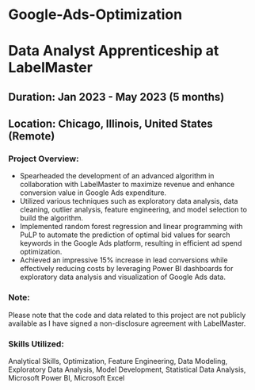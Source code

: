 # Google-Ads-Optimization
# Data Analyst Apprenticeship at LabelMaster

## Duration: Jan 2023 - May 2023 (5 months)
## Location: Chicago, Illinois, United States (Remote)

### Project Overview:
- Spearheaded the development of an advanced algorithm in collaboration with LabelMaster to maximize revenue and enhance conversion value in Google Ads expenditure.
- Utilized various techniques such as exploratory data analysis, data cleaning, outlier analysis, feature engineering, and model selection to build the algorithm.
- Implemented random forest regression and linear programming with PuLP to automate the prediction of optimal bid values for search keywords in the Google Ads platform, resulting in efficient ad spend optimization.
- Achieved an impressive 15% increase in lead conversions while effectively reducing costs by leveraging Power BI dashboards for exploratory data analysis and visualization of Google Ads data.

### Note:
Please note that the code and data related to this project are not publicly available as I have signed a non-disclosure agreement with LabelMaster.

### Skills Utilized:
Analytical Skills, Optimization, Feature Engineering, Data Modeling, Exploratory Data Analysis, Model Development, Statistical Data Analysis, Microsoft Power BI, Microsoft Excel
